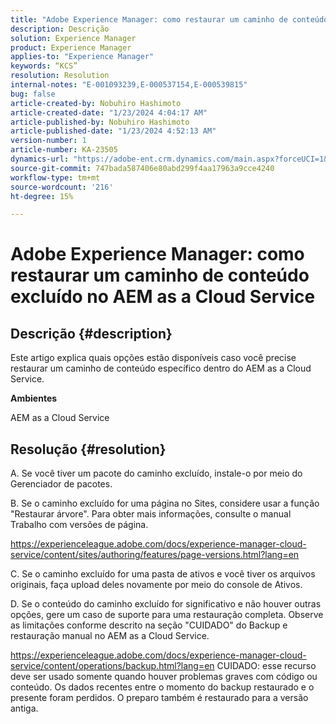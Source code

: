 ```yaml
---
title: "Adobe Experience Manager: como restaurar um caminho de conteúdo excluído no AEM as a Cloud Service"
description: Descrição
solution: Experience Manager
product: Experience Manager
applies-to: "Experience Manager"
keywords: “KCS”
resolution: Resolution
internal-notes: "E-001093239,E-000537154,E-000539815"
bug: false
article-created-by: Nobuhiro Hashimoto
article-created-date: "1/23/2024 4:04:17 AM"
article-published-by: Nobuhiro Hashimoto
article-published-date: "1/23/2024 4:52:13 AM"
version-number: 1
article-number: KA-23505
dynamics-url: "https://adobe-ent.crm.dynamics.com/main.aspx?forceUCI=1&pagetype=entityrecord&etn=knowledgearticle&id=3792d478-a4b9-ee11-a569-6045bd0065b6"
source-git-commit: 747bada587406e80abd299f4aa17963a9cce4240
workflow-type: tm+mt
source-wordcount: '216'
ht-degree: 15%

---
```


# Adobe Experience Manager: como restaurar um caminho de conteúdo excluído no AEM as a Cloud Service

## Descrição {#description}


Este artigo explica quais opções estão disponíveis caso você precise restaurar um caminho de conteúdo específico dentro do AEM as a Cloud Service.



<b>Ambientes</b>

AEM as a Cloud Service


## Resolução {#resolution}


A. Se você tiver um pacote do caminho excluído, instale-o por meio do Gerenciador de pacotes.

B. Se o caminho excluído for uma página no Sites, considere usar a função &quot;Restaurar árvore&quot;. Para obter mais informações, consulte o manual Trabalho com versões de página.

https://experienceleague.adobe.com/docs/experience-manager-cloud-service/content/sites/authoring/features/page-versions.html?lang=en

C. Se o caminho excluído for uma pasta de ativos e você tiver os arquivos originais, faça upload deles novamente por meio do console de Ativos.

D. Se o conteúdo do caminho excluído for significativo e não houver outras opções, gere um caso de suporte para uma restauração completa. Observe as limitações conforme descrito na seção &quot;CUIDADO&quot; do Backup e restauração manual no AEM as a Cloud Service.

https://experienceleague.adobe.com/docs/experience-manager-cloud-service/content/operations/backup.html?lang=en CUIDADO: esse recurso deve ser usado somente quando houver problemas graves com código ou conteúdo. Os dados recentes entre o momento do backup restaurado e o presente foram perdidos. O preparo também é restaurado para a versão antiga.
